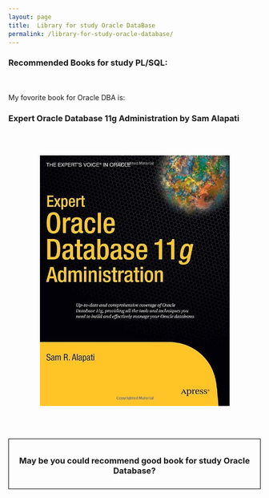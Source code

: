 ```yaml
---
layout: page
title:  Library for study Oracle DataBase
permalink: /library-for-study-oracle-database/
---
```


### Recommended Books for study PL/SQL:


<br/><br/>
My fovorite book for Oracle DBA is:

<h3>Expert Oracle Database 11g Administration by Sam Alapati</h3>


<br/><br/>

<div align="center">
	<img src="/website/pictures/alapari.jpg" border="0" alt="Expert Oracle Database 11g Administration by Sam Alapati">
</div>





<br/><br/>

<div style="padding:10px; border:thin solid black;" align="center">

  <h3>May be you could recommend good book for study Oracle Database?</h3>

</div>
